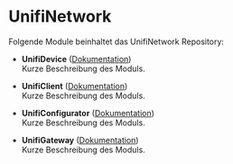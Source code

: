 # UnifiNetwork

Folgende Module beinhaltet das UnifiNetwork Repository:

- __UnifiDevice__ ([Dokumentation](UnifiDevice))  
	Kurze Beschreibung des Moduls.

- __UnifiClient__ ([Dokumentation](UnifiClient))  
	Kurze Beschreibung des Moduls.

- __UnifiConfigurator__ ([Dokumentation](UnifiConfigurator))  
	Kurze Beschreibung des Moduls.

- __UnifiGateway__ ([Dokumentation](UnifiGateway))  
	Kurze Beschreibung des Moduls.